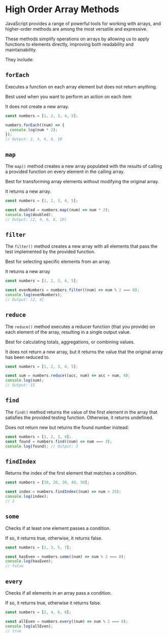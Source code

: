 # High Order Array Methods

JavaScript provides a range of powerful tools for working with arrays, and higher-order methods are among the 
most versatile and expressive.

These methods simplify operations on arrays by allowing us to apply functions to elements directly, improving 
both readability and maintainability.

They include:

## `forEach`
Executes a function on each array element but does not return anything.

Best used when you want to perform an action on each item

It does not create a new array.

```JavaScript
const numbers = [1, 2, 3, 4, 5];

numbers.forEach((num) => {
  console.log(num * 2);
});
// Output: 2, 4, 6, 8, 10
```

## `map`
The `map()` method creates a new array populated with the results of calling a provided function on every element
in the calling array.

Best for transforming array elements without modifying the original array.

It returns a new array.

```JavaScript
const numbers = [1, 2, 3, 4, 5];

const doubled = numbers.map((num) => num * 2);
console.log(doubled);
// Output: [2, 4, 6, 8, 10]
```

## `filter`
The `filter()` method creates a new array with all elements that pass the test implemented by the provided function.

Best for selecting specific elements from an array.

It returns a new array

```JavaScript
const numbers = [1, 2, 3, 4, 5];

const evenNumbers = numbers.filter((num) => num % 2 === 0);
console.log(evenNumbers);
// Output: [2, 4]
```

## `reduce`
The `reduce()` method executes a reducer function (that you provide) on each element of the array, resulting in a 
single output value.

Best for calculating totals, aggregations, or combining values.

It does not return a new array, but it returns the value that the original array has been reduced to.

```JavaScript
const numbers = [1, 2, 3, 4, 5];

const sum = numbers.reduce((acc, num) => acc + num, 0);
console.log(sum);
// Output: 15
```

## `find`
The `find()` method returns the value of the first element in the array that satisfies the provided testing function. 
Otherwise, it returns undefined.

Does not return new but returns the found number instead:

```JavaScript
const numbers = [1, 2, 3, 4];
const found = numbers.find((num) => num === 3);
console.log(found); // Output: 3
```

## `findIndex`
Returns the index of the first element that matches a condition.

```JavaScript
const numbers = [10, 20, 30, 40, 50];

const index = numbers.findIndex((num) => num > 25);
console.log(index);
// 2 
```

## `some`
Checks if at least one element passes a condition.

If so, it returns true, otherwise, it returns false.

```JavaScript
const numbers = [1, 3, 5, 7];

const hasEven = numbers.some((num) => num % 2 === 0);
console.log(hasEven);
// false
```

## `every`
Checks if all elements in an array pass a condition.

If so, it returns true, otherwise it returns false.

```JavaScript
const numbers = [2, 4, 6, 8];

const allEven = numbers.every((num) => num % 2 === 0);
console.log(allEven);
// true
```